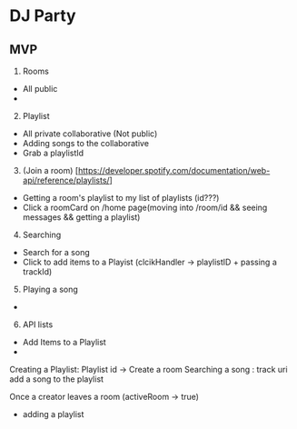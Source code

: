 # DJ Party

## MVP
1. Rooms
  - All public
  -

2. Playlist
  - All private collaborative (Not public)
  - Adding songs to the collaborative
  - Grab a playlistId

3. (Join a room) [https://developer.spotify.com/documentation/web-api/reference/playlists/]
  - Getting a room's playlist to my list of playlists  (id???)
  - Click a roomCard on /home page(moving into /room/id && seeing messages && getting a playlist)

4. Searching
  - Search for a song
  - Click to add items to a Playist (clcikHandler -> playlistID + passing a trackId)

5. Playing a song
  -

6. API lists
  - Add Items to a Playlist
  -



Creating a Playlist: Playlist id -> Create a room
Searching a song : track uri
add a song to the playlist

Once a creator leaves a room (activeRoom -> true)
  - adding a playlist
